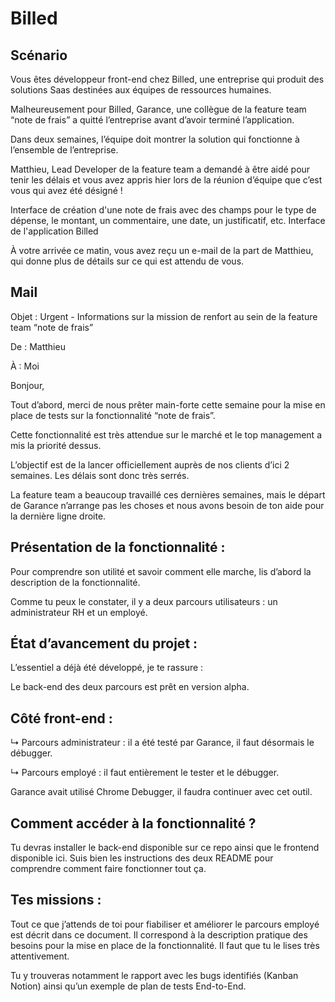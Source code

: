 # Billed

## Scénario

Vous êtes développeur front-end chez Billed, une entreprise qui produit des solutions Saas destinées aux équipes de ressources humaines.

Malheureusement pour Billed, Garance, une collègue de la feature team “note de frais” a quitté l’entreprise avant d’avoir terminé l’application.

Dans deux semaines, l’équipe doit montrer la solution qui fonctionne à l’ensemble de l’entreprise.

Matthieu, Lead Developer de la feature team a demandé à être aidé pour tenir les délais et vous avez appris hier lors de la réunion d’équipe que c’est vous qui avez été désigné !

Interface de création d'une note de frais avec des champs pour le type de dépense, le montant, un commentaire, une date, un justificatif, etc.
Interface de l'application Billed
 
À votre arrivée ce matin, vous avez reçu un e-mail de la part de Matthieu, qui donne plus de détails sur ce qui est attendu de vous.

## Mail 

Objet : Urgent - Informations sur la mission de renfort au sein de la feature team “note de frais”

De : Matthieu

À : Moi

Bonjour,


Tout d’abord, merci de nous prêter main-forte cette semaine pour la mise en place de tests sur la fonctionnalité “note de frais”.

Cette fonctionnalité est très attendue sur le marché et le top management a mis la priorité dessus.

L’objectif est de la lancer officiellement auprès de nos clients d’ici 2 semaines. Les délais sont donc très serrés.

La feature team a beaucoup travaillé ces dernières semaines, mais le départ de Garance n’arrange pas les choses et nous avons besoin de ton aide pour la dernière ligne droite.

 

## Présentation de la fonctionnalité :

Pour comprendre son utilité et savoir comment elle marche, lis d’abord la description de la fonctionnalité.

Comme tu peux le constater, il y a deux parcours utilisateurs : un administrateur RH et un employé. 

 
## État d’avancement du projet :

L’essentiel a déjà été développé, je te rassure :

Le back-end des deux parcours est prêt en version alpha. 

## Côté front-end :
↳ Parcours administrateur : il a été testé par Garance, il faut désormais le débugger.

↳ Parcours employé : il faut entièrement le tester et le débugger.

Garance avait utilisé Chrome Debugger, il faudra continuer avec cet outil.

 

## Comment accéder à la fonctionnalité ?

Tu devras installer le back-end disponible sur ce repo ainsi que le frontend disponible ici. Suis bien les instructions des deux README pour comprendre comment faire fonctionner tout ça.

 

## Tes missions :

Tout ce que j’attends de toi pour fiabiliser et améliorer le parcours employé est décrit dans ce document. Il correspond à la description pratique des besoins pour la mise en place de la fonctionnalité. Il faut que tu le lises très attentivement. 

Tu y trouveras notamment le rapport avec les bugs identifiés (Kanban Notion) ainsi qu’un exemple de plan de tests End-to-End. 




